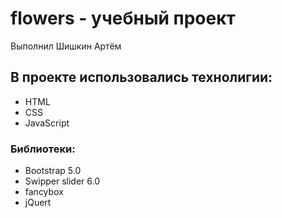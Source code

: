 # flowers - учебный проект
Выполнил Шишкин Артём
## В проекте использовались технолигии:
 - HTML
 - CSS
 - JavaScript
### Библиотеки:
  - Bootstrap 5.0
  - Swipper slider 6.0
  - fancybox
  - jQuert
